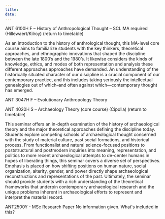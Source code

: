 ```yaml
---
title: 
date: 
---
```




ANT 6100H F – History of Anthropological Thought – SCL MA required (Hillewaert/Kilroy) (return to timetable)

As an introduction to the history of anthrological thought, this MA-level core course aims to familiarize students with the key thinkers, theoretical approaches, and ethnographic innovations that shaped the discipline between the late 1800’s and the 1980’s.  It likewise considers the kinds of knowledge, ethics, and modes of both representation and analysis these different approaches approaches have demanded.  An understanding of the historically situated character of our discipline is a crucial component of our contemporary practice, and this includes taking seriously the intellectual genealogies out of which–and often against which—contemporary thought has emerged.

ANT 3047H F – Evolutionary Anthropology Theory 

ANT 4020H S – Archaeology Theory (core course) (Cipolla) (return to timetable)

This seminar offers an in-depth examination of the history of archaeological theory and the major theoretical approaches defining the discipline today. Students explore competing schools of archaeological thought concerned with the study of material culture, past social formations, and historical process. From functionalist and natural science-focused positions to poststructural and postmodern inquiries into meaning, representation, and politics to more recent archaeological attempts to de-center humans in hopes of liberating things, this seminar covers a diverse set of perspectives. Emphasis is placed on how shifting positions on human nature, social organization, alterity, gender, and power directly shape archaeological reconstructions and representations of the past. Ultimately, the seminar should provide students with a rich understanding of the theoretical frameworks that underpin contemporary archaeological research and the unique problems inherent in archaeological efforts to represent and interpret the material record.

ANT2500Y - MSc Research Paper
No information given. What's included in this?

